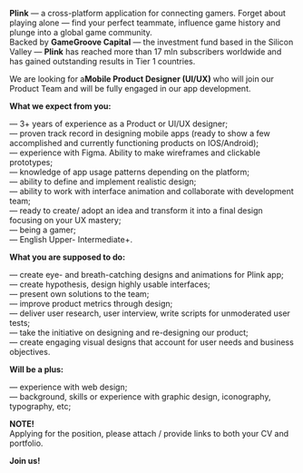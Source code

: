 **Plink** — a cross-platform application for connecting gamers. Forget about
playing alone — find your perfect teammate, influence game history and plunge
into a global game community.  
Backed by **GameGroove Capital** — the investment fund based in the Silicon
Valley — **Plink** has reached more than 17 mln subscribers worldwide and has
gained outstanding results in Tier 1 countries.

We are looking for a**Mobile Product Designer (UI/UX)** who will join our
Product Team and will be fully engaged in our app development.

**What we expect from you:**

— 3+ years of experience as a Product or UI/UX designer;  
— proven track record in designing mobile apps (ready to show a few
accomplished and currently functioning products on IOS/Android);  
— experience with Figma. Ability to make wireframes and clickable prototypes;  
— knowledge of app usage patterns depending on the platform;  
— ability to define and implement realistic design;  
— ability to work with interface animation and collaborate with development
team;  
— ready to create/ adopt an idea and transform it into a final design focusing
on your UX mastery;  
— being a gamer;  
— English Upper- Intermediate+.

**What you are supposed to do:**

— create eye- and breath-catching designs and animations for Plink app;  
— create hypothesis, design highly usable interfaces;  
— present own solutions to the team;  
— improve product metrics through design;  
— deliver user research, user interview, write scripts for unmoderated user
tests;  
— take the initiative on designing and re-designing our product;  
— create engaging visual designs that account for user needs and business
objectives.

**Will be a plus:**

— experience with web design;  
— background, skills or experience with graphic design, iconography,
typography, etc;

**NOTE!**  
Applying for the position, please attach / provide links to both your CV and
portfolio.

**Join us!**